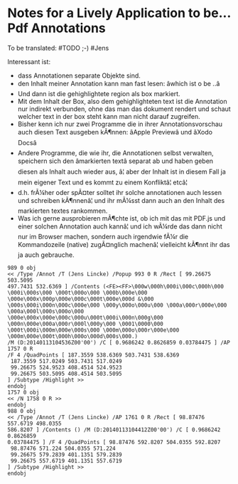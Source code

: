 # Notes for a Lively Application to be... Pdf Annotations

To be translated: #TODO ;-) #Jens

Interessant ist:

- dass Annotationen separate Objekte sind. 
- den Inhalt meiner Annotation kann man fast lesen: âwhich ist o be ..â
- Und dann ist die gehighlightete  region als box markiert. 
- Mit dem Inhalt der Box, also dem gehighlighteten text ist die Annotation nur indirekt verbunden, ohne das man das dokument rendert und schaut welcher text in der box steht kann man nicht darauf zugreifen. 
- Bisher kenn ich nur zwei Programme die in ihrer Annotationsvorschau auch diesen Text ausgeben kÃ¶nnen: âApple Previewâ und âXodo Docsâ
- Andere Programme, die wie ihr, die Annotationen selbst verwalten, speichern sich den âmarkierten textâ separat ab und haben geben diesen als Inhalt auch wieder aus, â¦ aber der Inhalt ist in diesem Fall ja mein eigener Text und es kommt zu einem Konfliktâ¦ etcâ¦ 
- d.h. frÃ¼her oder spÃ¤ter solltet ihr solche annotationen auch lessen und schreiben kÃ¶nnenâ¦ und ihr mÃ¼sst dann auch an den Inhalt des markierten textes rankommen. 
- Was ich gerne ausprobieren mÃ¶chte ist, ob ich mit das mit PDF.js und einer solchen Annotation auch kannâ¦ und ich wÃ¼rde das dann nicht nur im Browser machen, sondern auch irgendwie fÃ¼r die Kommandozeile (native) zugÃ¤nglich machenâ¦ vielleicht kÃ¶nnt ihr das ja auch gebrauche.  

```
989 0 obj
<< /Type /Annot /T (Jens Lincke) /Popup 993 0 R /Rect [ 99.26675 503.5095
497.7431 532.6369 ] /Contents (<FE><FF>\000w\000h\000i\000c\000h\000 \000i\000s\000 \000t\000o\000 \000b\000e\000 \000e\000x\000p\000e\000c\000t\000e\000d &\000 \000s\000i\000n\000c\000e\000 \000y\000o\000u\000 \000a\000r\000e\000 \000a\000l\000s\000o\000 \000e\000x\000e\000c\000u\000t\000i\000n\000g\000 \000n\000e\000a\000r\000l\000y\000 \0001\0000\000 \000t\000i\000m\000e\000s\000 \000m\000o\000r\000e\000 \000m\000e\000t\000h\000o\000d\000s\000.)
/M (D:20140113104536Z00'00') /C [ 0.9686242 0.8626859 0.03784475 ] /AP 1757 0 R
/F 4 /QuadPoints [ 187.3559 538.6369 503.7431 538.6369
 187.3559 517.0249 503.7431 517.0249
 99.26675 524.9523 408.4514 524.9523
 99.26675 503.5095 408.4514 503.5095
] /Subtype /Highlight >>
endobj
1757 0 obj
<< /N 1758 0 R >>
endobj
988 0 obj
<< /Type /Annot /T (Jens Lincke) /AP 1761 0 R /Rect [ 98.87476 557.6719 498.0355
586.8207 ] /Contents () /M (D:20140113104412Z00'00') /C [ 0.9686242 0.8626859
0.03784475 ] /F 4 /QuadPoints [ 98.87476 592.8207 504.0355 592.8207
 98.87476 571.224 504.0355 571.224
 99.26675 579.2839 401.1351 579.2839
 99.26675 557.6719 401.1351 557.6719
] /Subtype /Highlight >>
endobj
```




